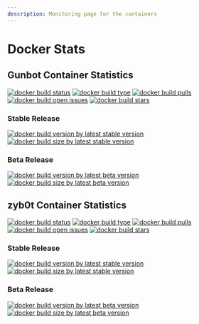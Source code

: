 ```yaml
---
description: Monitoring page for the containers
---
```


# Docker Stats

## Gunbot Container Statistics

[![docker build status](https://camo.githubusercontent.com/45ec49258777dedf8ef3adc631831db67ea2bf8e793ccd9e65803affc90a9c6d/68747470733a2f2f696d672e736869656c64732e696f2f646f636b65722f636c6f75642f6275696c642f636f6d70757465726f6e69782f67756e626f743f7374796c653d706c6173746963)](https://camo.githubusercontent.com/45ec49258777dedf8ef3adc631831db67ea2bf8e793ccd9e65803affc90a9c6d/68747470733a2f2f696d672e736869656c64732e696f2f646f636b65722f636c6f75642f6275696c642f636f6d70757465726f6e69782f67756e626f743f7374796c653d706c6173746963) [![docker build type](https://camo.githubusercontent.com/6521e98205d1cc24ddcd7c1e38e2e950178d00cf481c23760164ea3c21aa111c/68747470733a2f2f696d672e736869656c64732e696f2f646f636b65722f636c6f75642f6175746f6d617465642f636f6d70757465726f6e69782f67756e626f743f7374796c653d706c6173746963)](https://camo.githubusercontent.com/6521e98205d1cc24ddcd7c1e38e2e950178d00cf481c23760164ea3c21aa111c/68747470733a2f2f696d672e736869656c64732e696f2f646f636b65722f636c6f75642f6175746f6d617465642f636f6d70757465726f6e69782f67756e626f743f7374796c653d706c6173746963) [![docker build pulls](https://camo.githubusercontent.com/5b62a861b61ce6234d2195057f10ca93e0a7712f298b5582cc5ccc0eef98bb8e/68747470733a2f2f696d672e736869656c64732e696f2f646f636b65722f70756c6c732f636f6d70757465726f6e69782f67756e626f743f7374796c653d706c6173746963)](https://camo.githubusercontent.com/5b62a861b61ce6234d2195057f10ca93e0a7712f298b5582cc5ccc0eef98bb8e/68747470733a2f2f696d672e736869656c64732e696f2f646f636b65722f70756c6c732f636f6d70757465726f6e69782f67756e626f743f7374796c653d706c6173746963) [![docker build open issues](https://camo.githubusercontent.com/ed39b7de03a63b7113989498cafb30ca21a453b6cc431fcbede493041eab147e/68747470733a2f2f696d672e736869656c64732e696f2f6769746875622f6973737565732f636f6d70757465726f6e69782f646f636b65722d67756e626f743f7374796c653d706c6173746963)](https://camo.githubusercontent.com/ed39b7de03a63b7113989498cafb30ca21a453b6cc431fcbede493041eab147e/68747470733a2f2f696d672e736869656c64732e696f2f6769746875622f6973737565732f636f6d70757465726f6e69782f646f636b65722d67756e626f743f7374796c653d706c6173746963) [![docker build stars](https://camo.githubusercontent.com/86aea690a9960a6f192a8166edc3b945822c88c586d449302ac0439346b3a657/68747470733a2f2f696d672e736869656c64732e696f2f646f636b65722f73746172732f636f6d70757465726f6e69782f67756e626f743f7374796c653d706c6173746963)](https://camo.githubusercontent.com/86aea690a9960a6f192a8166edc3b945822c88c586d449302ac0439346b3a657/68747470733a2f2f696d672e736869656c64732e696f2f646f636b65722f73746172732f636f6d70757465726f6e69782f67756e626f743f7374796c653d706c6173746963)

### Stable Release

[![docker build version by latest stable version](https://camo.githubusercontent.com/4653fd5f9e46d224a52c3f1488ba1788e8fd9af0c21fad875e5ffc6a55584cf4/68747470733a2f2f696d672e736869656c64732e696f2f646f636b65722f762f636f6d70757465726f6e69782f67756e626f742f6c61746573743f7374796c653d706c6173746963)](https://camo.githubusercontent.com/4653fd5f9e46d224a52c3f1488ba1788e8fd9af0c21fad875e5ffc6a55584cf4/68747470733a2f2f696d672e736869656c64732e696f2f646f636b65722f762f636f6d70757465726f6e69782f67756e626f742f6c61746573743f7374796c653d706c6173746963) [![docker build size by latest stable version](https://camo.githubusercontent.com/f276b4e32deceff1fe2c691b6699b7f8cf7a4b42b0748cf5cce42247cf166cf9/68747470733a2f2f696d672e736869656c64732e696f2f646f636b65722f696d6167652d73697a652f636f6d70757465726f6e69782f67756e626f742f6c61746573743f7374796c653d706c6173746963)](https://camo.githubusercontent.com/f276b4e32deceff1fe2c691b6699b7f8cf7a4b42b0748cf5cce42247cf166cf9/68747470733a2f2f696d672e736869656c64732e696f2f646f636b65722f696d6167652d73697a652f636f6d70757465726f6e69782f67756e626f742f6c61746573743f7374796c653d706c6173746963)

### Beta Release

[![docker build version by latest beta version](https://camo.githubusercontent.com/2189ce2537970198cb1d105649c036b1f8294f78300dc88186da121816cc58ab/68747470733a2f2f696d672e736869656c64732e696f2f646f636b65722f762f636f6d70757465726f6e69782f67756e626f742f626574613f7374796c653d706c6173746963)](https://camo.githubusercontent.com/2189ce2537970198cb1d105649c036b1f8294f78300dc88186da121816cc58ab/68747470733a2f2f696d672e736869656c64732e696f2f646f636b65722f762f636f6d70757465726f6e69782f67756e626f742f626574613f7374796c653d706c6173746963) [![docker build size by latest beta version](https://camo.githubusercontent.com/da78c7237833fe2b94ca43985220e2621334daebd596a044e4001191074162bf/68747470733a2f2f696d672e736869656c64732e696f2f646f636b65722f696d6167652d73697a652f636f6d70757465726f6e69782f67756e626f742f626574613f7374796c653d706c6173746963)](https://camo.githubusercontent.com/da78c7237833fe2b94ca43985220e2621334daebd596a044e4001191074162bf/68747470733a2f2f696d672e736869656c64732e696f2f646f636b65722f696d6167652d73697a652f636f6d70757465726f6e69782f67756e626f742f626574613f7374796c653d706c6173746963)

##

## zyb0t Container Statistics

[![docker build status](https://camo.githubusercontent.com/45ec49258777dedf8ef3adc631831db67ea2bf8e793ccd9e65803affc90a9c6d/68747470733a2f2f696d672e736869656c64732e696f2f646f636b65722f636c6f75642f6275696c642f636f6d70757465726f6e69782f67756e626f743f7374796c653d706c6173746963)](https://camo.githubusercontent.com/45ec49258777dedf8ef3adc631831db67ea2bf8e793ccd9e65803affc90a9c6d/68747470733a2f2f696d672e736869656c64732e696f2f646f636b65722f636c6f75642f6275696c642f636f6d70757465726f6e69782f67756e626f743f7374796c653d706c6173746963) [![docker build type](https://camo.githubusercontent.com/6521e98205d1cc24ddcd7c1e38e2e950178d00cf481c23760164ea3c21aa111c/68747470733a2f2f696d672e736869656c64732e696f2f646f636b65722f636c6f75642f6175746f6d617465642f636f6d70757465726f6e69782f67756e626f743f7374796c653d706c6173746963)](https://camo.githubusercontent.com/6521e98205d1cc24ddcd7c1e38e2e950178d00cf481c23760164ea3c21aa111c/68747470733a2f2f696d672e736869656c64732e696f2f646f636b65722f636c6f75642f6175746f6d617465642f636f6d70757465726f6e69782f67756e626f743f7374796c653d706c6173746963) [![docker build pulls](https://camo.githubusercontent.com/5b62a861b61ce6234d2195057f10ca93e0a7712f298b5582cc5ccc0eef98bb8e/68747470733a2f2f696d672e736869656c64732e696f2f646f636b65722f70756c6c732f636f6d70757465726f6e69782f67756e626f743f7374796c653d706c6173746963)](https://camo.githubusercontent.com/5b62a861b61ce6234d2195057f10ca93e0a7712f298b5582cc5ccc0eef98bb8e/68747470733a2f2f696d672e736869656c64732e696f2f646f636b65722f70756c6c732f636f6d70757465726f6e69782f67756e626f743f7374796c653d706c6173746963) [![docker build open issues](https://camo.githubusercontent.com/ed39b7de03a63b7113989498cafb30ca21a453b6cc431fcbede493041eab147e/68747470733a2f2f696d672e736869656c64732e696f2f6769746875622f6973737565732f636f6d70757465726f6e69782f646f636b65722d67756e626f743f7374796c653d706c6173746963)](https://camo.githubusercontent.com/ed39b7de03a63b7113989498cafb30ca21a453b6cc431fcbede493041eab147e/68747470733a2f2f696d672e736869656c64732e696f2f6769746875622f6973737565732f636f6d70757465726f6e69782f646f636b65722d67756e626f743f7374796c653d706c6173746963) [![docker build stars](https://camo.githubusercontent.com/86aea690a9960a6f192a8166edc3b945822c88c586d449302ac0439346b3a657/68747470733a2f2f696d672e736869656c64732e696f2f646f636b65722f73746172732f636f6d70757465726f6e69782f67756e626f743f7374796c653d706c6173746963)](https://camo.githubusercontent.com/86aea690a9960a6f192a8166edc3b945822c88c586d449302ac0439346b3a657/68747470733a2f2f696d672e736869656c64732e696f2f646f636b65722f73746172732f636f6d70757465726f6e69782f67756e626f743f7374796c653d706c6173746963)

### Stable Release

[![docker build version by latest stable version](https://camo.githubusercontent.com/4653fd5f9e46d224a52c3f1488ba1788e8fd9af0c21fad875e5ffc6a55584cf4/68747470733a2f2f696d672e736869656c64732e696f2f646f636b65722f762f636f6d70757465726f6e69782f67756e626f742f6c61746573743f7374796c653d706c6173746963)](https://camo.githubusercontent.com/4653fd5f9e46d224a52c3f1488ba1788e8fd9af0c21fad875e5ffc6a55584cf4/68747470733a2f2f696d672e736869656c64732e696f2f646f636b65722f762f636f6d70757465726f6e69782f67756e626f742f6c61746573743f7374796c653d706c6173746963) [![docker build size by latest stable version](https://camo.githubusercontent.com/f276b4e32deceff1fe2c691b6699b7f8cf7a4b42b0748cf5cce42247cf166cf9/68747470733a2f2f696d672e736869656c64732e696f2f646f636b65722f696d6167652d73697a652f636f6d70757465726f6e69782f67756e626f742f6c61746573743f7374796c653d706c6173746963)](https://camo.githubusercontent.com/f276b4e32deceff1fe2c691b6699b7f8cf7a4b42b0748cf5cce42247cf166cf9/68747470733a2f2f696d672e736869656c64732e696f2f646f636b65722f696d6167652d73697a652f636f6d70757465726f6e69782f67756e626f742f6c61746573743f7374796c653d706c6173746963)

### Beta Release

[![docker build version by latest beta version](https://camo.githubusercontent.com/2189ce2537970198cb1d105649c036b1f8294f78300dc88186da121816cc58ab/68747470733a2f2f696d672e736869656c64732e696f2f646f636b65722f762f636f6d70757465726f6e69782f67756e626f742f626574613f7374796c653d706c6173746963)](https://camo.githubusercontent.com/2189ce2537970198cb1d105649c036b1f8294f78300dc88186da121816cc58ab/68747470733a2f2f696d672e736869656c64732e696f2f646f636b65722f762f636f6d70757465726f6e69782f67756e626f742f626574613f7374796c653d706c6173746963) [![docker build size by latest beta version](https://camo.githubusercontent.com/da78c7237833fe2b94ca43985220e2621334daebd596a044e4001191074162bf/68747470733a2f2f696d672e736869656c64732e696f2f646f636b65722f696d6167652d73697a652f636f6d70757465726f6e69782f67756e626f742f626574613f7374796c653d706c6173746963)](https://camo.githubusercontent.com/da78c7237833fe2b94ca43985220e2621334daebd596a044e4001191074162bf/68747470733a2f2f696d672e736869656c64732e696f2f646f636b65722f696d6167652d73697a652f636f6d70757465726f6e69782f67756e626f742f626574613f7374796c653d706c6173746963)
